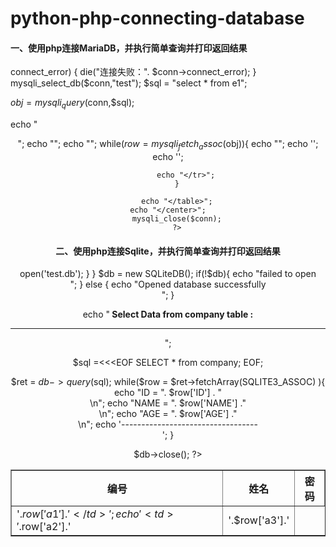 # python-php-connecting-database

#### 一、使用php连接MariaDB，并执行简单查询并打印返回结果
<!DOCTYPE html>
<html>
  <head>
    <meta charset="utf-8">
    <title></title>
  </head>
  <body>
<?php
$conn = new mysqli("localhost", "root", " ");
if($conn -> connect_error)
{
    die("连接失败：". $conn->connect_error);
}
mysqli_select_db($conn,"test");
$sql = "select * from e1";

$obj = mysqli_query($conn,$sql);

echo "<center>";
    echo "<table border = 1>";
        echo "<th>编号</th><th>姓名</th><th>密码</th>";
        while($row = mysqli_fetch_assoc($obj)){
        echo "<tr>";
            echo '<td>'.$row['a1'].'</td>';
            echo '<td>'.$row['a2'].'</td>';
            echo '<td>'.$row['a3'].'</td>';

            echo "</tr>";
        }

        echo "</table>";
    echo "</center>";
        mysqli_close($conn);
        ?>
</body>
</html>


#### 二、使用php连接Sqlite，并执行简单查询并打印返回结果

<!DOCTYPE html>
<html>
  <head>
    <meta charset="utf-8">
    <title></title>
  </head>
  <body>
<?php
class SQLiteDB extends SQLite3
{
  function __construct()
  {
     $this->open('test.db');
  }
}
$db = new SQLiteDB();
if(!$db){
  echo "failed to open<br/>";
} else {
  echo "Opened database successfully<br/>";
}

echo "<b> Select Data from company table :</b><hr/>";

$sql =<<<EOF
  SELECT * from company;
EOF;

$ret = $db->query($sql);
while($row = $ret->fetchArray(SQLITE3_ASSOC) ){
  echo "ID = ". $row['ID'] . "<br/>\n";
  echo "NAME = ". $row['NAME'] ."<br/>\n";
  echo "AGE = ". $row['AGE'] ."<br/>\n";
  echo '----------------------------------<br/>';
}

$db->close();
?>
</body>
</html>
